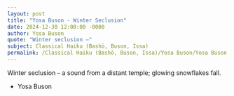```yaml
---
layout: post
title: "Yosa Buson - Winter Seclusion"
date: 2024-12-30 12:00:00 -0000
author: Yosa Buson
quote: "Winter seclusion –"
subject: Classical Haiku (Bashō, Buson, Issa)
permalink: /Classical Haiku (Bashō, Buson, Issa)/Yosa Buson/Yosa Buson - Winter Seclusion
---
```


Winter seclusion –
a sound from a distant temple;
glowing snowflakes fall.

- Yosa Buson
